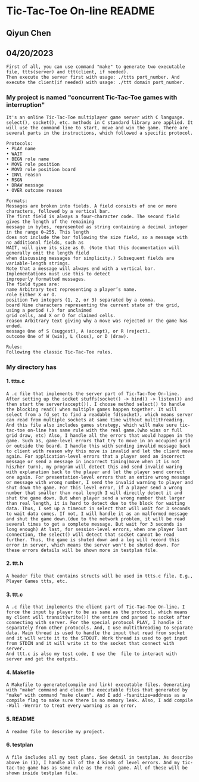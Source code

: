 # Tic-Tac-Toe On-line README

## Qiyun Chen

## 04/20/2023

    First of all, you can use command "make" to generate two executable file, ttts(server) and ttt(client, if needed).
    Then execute the server first with usage: ./ttts port_number. And execute the client(if needed) with usage: ./ttt domain port_number.

### My project is named "concurrent Tic-Tac-Toe games with interruption"

    It's an online Tic-Tac-Toe multiplayer game server with C language. select(), socket(), etc. methods in C standard library are applied. It will use the command line to start, move and win the game. There are several parts in the instructions, which followed a specific protocol.

    Protocols: 
    • PLAY name
    • WAIT
    • BEGN role name
    • MOVE role position
    • MOVD role position board
    • INVL reason
    • RSGN
    • DRAW message
    • OVER outcome reason 

    Formats:
    Messages are broken into fields. A field consists of one or more characters, followed by a vertical bar.
    The first field is always a four-character code. The second field gives the length of the remaining
    message in bytes, represented as string containing a decimal integer in the range 0–255. This length
    does not include the bar following the size field, so a message with no additional fields, such as
    WAIT, will give its size as 0. (Note that this documentation will generally omit the length field
    when discussing messages for simplicity.) Subsequent fields are variable-length strings.
    Note that a message will always end with a vertical bar. Implementations must use this to detect
    improperly formatted messages.
    The field types are:
    name Arbitrary text representing a player’s name.
    role Either X or O.
    position Two integers (1, 2, or 3) separated by a comma.
    board Nine characters representing the current state of the grid, using a period (.) for unclaimed
    grid cells, and X or O for claimed cells.
    reason Arbitrary text giving why a move was rejected or the game has ended.
    message One of S (suggest), A (accept), or R (reject).
    outcome One of W (win), L (loss), or D (draw).

    Rules:
    Following the classic Tic-Tac-Toe rules.

### My directory has

#### 1. ttts.c

    A .c file that implements the server part of Tic-Tac-Toe On-line. After setting up the socket stuffs(socket() -> bind() -> listen()) and then start the server(accept()). I choose method select() to handle the blocking read() when multiple games happen together. It will select from a fd_set to find a readable fd(socket), which means server can read from multiple sockets at same time without multithreading. And this file also includes games strategy, which will make sure tic-tac-toe on-line has same rule with the real game.(who wins or full grid draw, etc) Also, I handle all the errors that would happen in the game. Such as, game-level errors that try to move in an occupied grid or outside the board. I handle this with sending invalid message back to client with reason why this move is invalid and let the client move again. For application-level errors that a player send an incorrect message or send a message in incorrect timing(move when it is not his/her turn), my program will detect this and send invalid waring with explanation back to the player and let the player send correct one again. For presentation-level errors that an entire wrong message or message with wrong number, I send the invalid warning to player and shut down the game. For this level error, if a player send a wrong number that smaller than real length I will directly detect it and shut the game down. But when player send a wrong number that larger than real length, it is hard to detect due to the block for waiting data. Thus, I set up a timeout in select that will wait for 3 seconds to wait data comes. If not, I will handle it as an malformed message and shut the game down.(due to the network problem, it will be read several times to get a complete message. But wait for 3 seconds is long enough) At last, for session-level errors, when one player lost connection, the select() will detect that socket cannot be read further. Thus, the game is shuted down and a log will record this error in server, which means the server won't be shuted down. For these errors details will be shown more in testplan file.   

#### 2. ttt.h

    A header file that contains structs will be used in ttts.c file. E.g., Player Games ttts, etc.

#### 3. ttt.c

    A .c file that implements the client part of Tic-Tac-Toe On-line. I force the input by player to be as same as the protocol, which means my client will transit(write()) the entire cmd parsed to socket after connecting with server. For the special protocol PLAY, I handle it separately from other protocols. And, I use multithreading to separate data. Main thread is used to handle the input that read from socket and it will write it to the STDOUT. Work thread is used to get input from STDIN and it will write it to the socket that connect with server.
    And ttt.c is also my test code, I use the  file to interact with server and get the outputs.

#### 4. Makefile

    A Makefile to generate(compile and link) executable files. Generating with "make" command and clean the executable files that generated by "make" with command "make clean". And I add -fsanitize=address as a compile flag to make sure there is no memory leak. Also, I add compile -Wall -Werror to treat every warning as an error.

#### 5. README

    A readme file to describe my project.

#### 6. testplan

    A file includes all my test plans. See detail in testplan. As describe above in (1), I handle all of the 4 kinds of level errors. And my tic-tac-toe game has as same rule as the real game. All of these will be shown inside testplan file.
